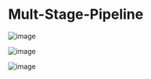 # Mult-Stage-Pipeline

![image](https://user-images.githubusercontent.com/13305576/196056409-1356bec5-0cbe-40a1-90dc-85186a698ec9.png)

![image](https://user-images.githubusercontent.com/13305576/196056444-8cfbfa35-6158-488f-a670-31c44c5b83be.png)


![image](https://user-images.githubusercontent.com/13305576/196056492-8d1d2f62-81a0-4a1a-b011-eced0ee280e9.png)
